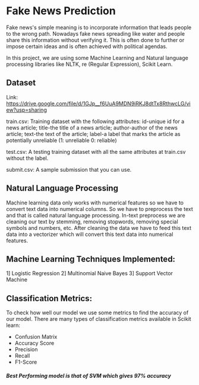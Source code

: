 # Fake News Prediction

Fake news's simple meaning is to incorporate information that leads people to the wrong path. Nowadays fake news spreading like water and people share this information without verifying it. This is often done to further or impose certain ideas and is often achieved with political agendas.

In this project, we are using some Machine Learning and Natural language processing libraries like NLTK, re (Regular Expression), Scikit Learn.

## Dataset
Link:
https://drive.google.com/file/d/1GJp__f6UuA9MDN9iRKJ8dtTx8RthwcLG/view?usp=sharing

train.csv: Training dataset with the following attributes:
id-unique id for a news article;
title-the title of a news article;
author-author of the news article;
text-the text of the article;
label-a label that marks the article as potentially unreliable
(1: unreliable
0: reliable)

test.csv: A testing training dataset with all the same attributes at train.csv without the label.

submit.csv: A sample submission that you can use.

## Natural Language Processing
Machine learning data only works with numerical features so we have to convert text data into numerical columns. So we have to preprocess the text and that is called natural language processing.
In-text preprocess we are cleaning our text by stemming, removing stopwords, removing special symbols and numbers, etc. After cleaning the data we have to feed this text data into a vectorizer which will convert this text data into numerical features.

## Machine Learning Techniques Implemented:
1] Logistic Regression
2] Multinomial Naive Bayes
3] Support Vector Machine

## Classification Metrics:
To check how well our model we use some metrics to find the accuracy of our model. There are many types of classification metrics available in Scikit learn:
- Confusion Matrix
- Accuracy Score
- Precision
- Recall
- F1-Score

##### Best Performing model is that of SVM which gives 97% accuracy

